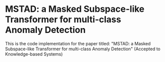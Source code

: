 # MSTAD: a Masked Subspace-like Transformer for multi-class Anomaly Detection
This is the code implementation for the paper titled: "MSTAD: a Masked Subspace-like Transformer for multi-class Anomaly Detection" (Accepted to Knowledge-based Systems)
